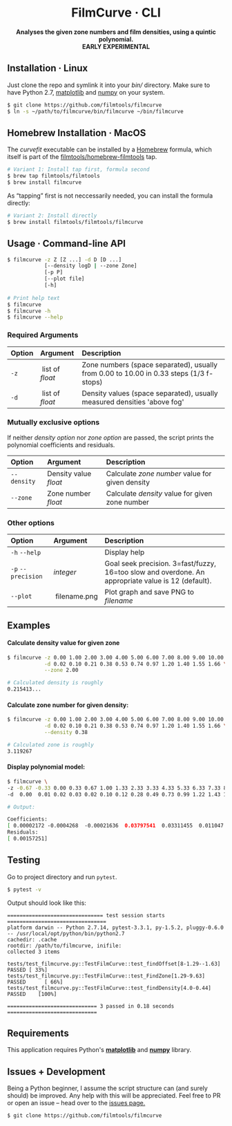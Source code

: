 <div align="center">

<h1>FilmCurve · CLI</h1>
    
<p>
<strong>Analyses the given zone numbers and film densities, using a quintic polynomial.<br>
EARLY EXPERIMENTAL</strong>
</p>

</div>



## Installation · Linux

Just clone the repo and symlink it into your *bin/* directory. Make sure to have Python 2.7, [matplotlib](https://matplotlib.org/) and [numpy](http://www.numpy.org/) on your system.

```bash
$ git clone https://github.com/filmtools/filmcurve
$ ln -s ~/path/to/filmcurve/bin/filmcurve ~/bin/filmcurve
```


## Homebrew Installation · MacOS

The *curvefit* executable can be installed by a [Homebrew](https://brew.sh/) formula, which itself is part of the [filmtools/homebrew-filmtools](https://github.com/filmtools/homebrew-filmtools) tap.

```bash
# Variant 1: Install tap first, formula second
$ brew tap filmtools/filmtools
$ brew install filmcurve
```

As “tapping” first is not neccessarily needed, you can install the formula directly:

```bash
# Variant 2: Install directly
$ brew install filmtools/filmtools/filmcurve
```


## Usage · Command-line API

```bash
$ filmcurve -z Z [Z ...] -d D [D ...]
            [--density logD | --zone Zone]
            [-p P]
            [--plot file]
            [-h] 
           
# Print help text
$ filmcurve
$ filmcurve -h
$ filmcurve --help           
```

### Required Arguments

Option | Argument | Description
:------|:---------|:-----------
`-z` | list of *float* | Zone numbers (space separated), usually from 0.00 to 10.00 in 0.33 steps (1/3 f-stops)
`-d` | list of *float* | Density values (space separated), usually measured densities 'above fog'


### Mutually exclusive options

If neither *density option* nor *zone option* are passed, the script prints the polynomial coefficients and residuals.

Option | Argument | Description
:------|:-----|:-----------
`--density` | Density value *float* | Calculate *zone number* value for given density
`--zone` | Zone number *float* | Calculate *density* value for given zone number



### Other options

Option | Argument | Description
:------|:-----|:-----------
`-h` `--help`       |                 | Display help
`-p` `--precision`  | *integer* | Goal seek precision. 3=fast/fuzzy, 16=too slow and overdone. An appropriate value is 12 (default).
`--plot` | filename.png | Plot graph and save PNG to *filename*






## Examples

#### Calculate density value for given zone


```bash
$ filmcurve -z 0.00 1.00 2.00 3.00 4.00 5.00 6.00 7.00 8.00 9.00 10.00 \
            -d 0.02 0.10 0.21 0.38 0.53 0.74 0.97 1.20 1.40 1.55 1.66 \
            --zone 2.00

# Calculated density is roughly
0.215413...
```

#### Calculate zone number for given density:

```bash
$ filmcurve -z 0.00 1.00 2.00 3.00 4.00 5.00 6.00 7.00 8.00 9.00 10.00 \
            -d 0.02 0.10 0.21 0.38 0.53 0.74 0.97 1.20 1.40 1.55 1.66 \
            --density 0.38

# Calculated zone is roughly
3.119267
```

#### Display polynomial model:

```bash
$ filmcurve \
-z -0.67 -0.33 0.00 0.33 0.67 1.00 1.33 2.33 3.33 4.33 5.33 6.33 7.33 8.33 9.33 \
-d  0.00  0.01 0.02 0.03 0.02 0.10 0.12 0.28 0.49 0.73 0.99 1.22 1.43 1.62 1.75

# Output:

Coefficients:
[ 0.00002172 -0.0004268  -0.00021636  0.03797541  0.03311455  0.011047  ]
Residuals:
[ 0.00157251]

```


## Testing

Go to project directory and run `pytest`. 

```bash
$ pytest -v
```

Output should look like this:

```
=============================== test session starts ================================
platform darwin -- Python 2.7.14, pytest-3.3.1, py-1.5.2, pluggy-0.6.0 -- /usr/local/opt/python/bin/python2.7
cachedir: .cache
rootdir: /path/to/filmcurve, inifile:
collected 3 items

tests/test_filmcurve.py::TestFilmCurve::test_findOffset[8-1.29--1.63] PASSED [ 33%]
tests/test_filmcurve.py::TestFilmCurve::test_FindZone[1.29-9.63] PASSED      [ 66%]
tests/test_filmcurve.py::TestFilmCurve::test_findDensity[4.0-0.44] PASSED    [100%]

============================= 3 passed in 0.18 seconds =============================
```




## Requirements

This application requires Python's  **[matplotlib](https://matplotlib.org/)** and **[numpy](http://www.numpy.org/)** library.


## Issues + Development

Being a Python beginner, I assume the script structure can (and surely should) be improved. Any help with this will be appreciated. Feel free to PR or open an issue – head over to the [issues page.](https://github.com/filmtools/filmcurve/issues)

```bash
$ git clone https://github.com/filmtools/filmcurve
```


